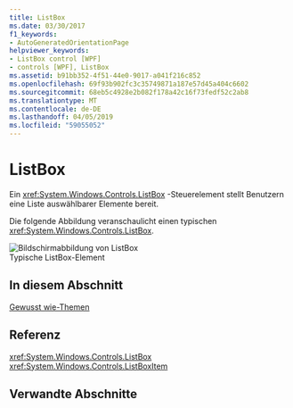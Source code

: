 ```yaml
---
title: ListBox
ms.date: 03/30/2017
f1_keywords:
- AutoGeneratedOrientationPage
helpviewer_keywords:
- ListBox control [WPF]
- controls [WPF], ListBox
ms.assetid: b91bb352-4f51-44e0-9017-a041f216c852
ms.openlocfilehash: 69f93b902fc3c35749871a187e57d45a404c6602
ms.sourcegitcommit: 68eb5c4928e2b082f178a42c16f73fedf52c2ab8
ms.translationtype: MT
ms.contentlocale: de-DE
ms.lasthandoff: 04/05/2019
ms.locfileid: "59055052"
---
```

# <a name="listbox"></a>ListBox
Ein <xref:System.Windows.Controls.ListBox> -Steuerelement stellt Benutzern eine Liste auswählbarer Elemente bereit.  
  
 Die folgende Abbildung veranschaulicht einen typischen <xref:System.Windows.Controls.ListBox>.  
  
 ![Bildschirmabbildung von ListBox](./media/ss-ctl-listbox.gif "SS_CTL_listbox")  
Typische ListBox-Element  
  
## <a name="in-this-section"></a>In diesem Abschnitt  
 [Gewusst wie-Themen](listbox-how-to-topics.md)  
  
## <a name="reference"></a>Referenz  
 <xref:System.Windows.Controls.ListBox>  
  <xref:System.Windows.Controls.ListBoxItem>  
  
## <a name="related-sections"></a>Verwandte Abschnitte
